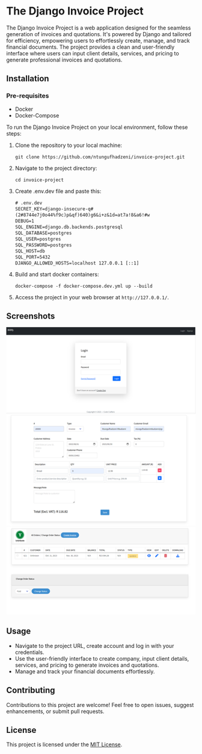 # The Django Invoice Project

The Django Invoice Project is a web application designed for the seamless generation of invoices and quotations. It's powered by Django and tailored for efficiency, empowering users to effortlessly create, manage, and track financial documents. The project provides a clean and user-friendly interface where users can input client details, services, and pricing to generate professional invoices and quotations.

## Installation
### Pre-requisites
* Docker
* Docker-Compose

To run the Django Invoice Project on your local environment, follow these steps:

1. Clone the repository to your local machine:

    ```
   git clone https://github.com/ntungufhadzeni/invoice-project.git
   ```
2. Navigate to the project directory:
   ```
   cd invoice-project
   ```
   
3. Create .env.dev file and paste this:

   ```
   # .env.dev
   SECRET_KEY=django-insecure-q#(2#8744e7j0o44%f9c)p&qf)640)g6&i+z&1d=at7a!8&a6!#w
   DEBUG=1
   SQL_ENGINE=django.db.backends.postgresql
   SQL_DATABASE=postgres
   SQL_USER=postgres
   SQL_PASSWORD=postgres
   SQL_HOST=db
   SQL_PORT=5432
   DJANGO_ALLOWED_HOSTS=localhost 127.0.0.1 [::1]
   ```
4. Build and start docker containers:
   ```
   docker-compose -f docker-compose.dev.yml up --build
    ```
5. Access the project in your web browser at `http://127.0.0.1/`.

## Screenshots

![Screenshot 1](screenshots/screenshot1.png)
![Screenshot 2](screenshots/screenshot2.png)
![Screenshot 3](screenshots/screenshot3.png)

## Usage

- Navigate to the project URL, create account and log in with your credentials.
- Use the user-friendly interface to create company, input client details, services, and pricing to generate invoices and quotations.
- Manage and track your financial documents effortlessly.

## Contributing

Contributions to this project are welcome! Feel free to open issues, suggest enhancements, or submit pull requests.

## License

This project is licensed under the [MIT License](#).   
   